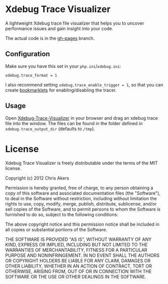 Xdebug Trace Visualizer
=======================

A lightweight Xdebug trace file visualizer that helps you to uncover performance issues and gain insight into your code.

The actual code is in the [gh-pages](https://github.com/olemartinorg/Xdebug-Trace-Visualizer/tree/gh-pages) branch.

Configuration
-----

Make sure you have this set in your ```php.ini```/```xdebug.ini```:
```
xdebug.trace_format = 1
```

I also recommend setting ```xdebug.trace_enable_trigger = 1```, so that you can create [bookmarklets](https://www.jetbrains.com/phpstorm/marklets/) for enabling/disabling the tracer.

Usage
----
Open [Xdebug-Trace-Visualizer](http://olemartinorg.github.io/Xdebug-Trace-Visualizer/) in your browser and drag an xdebug trace file into the window. The files can be found in the folder defined in ```xdebug.trace_output_dir``` (defaults to ```/tmp```).


License
=======

Xdebug Trace Visualizer is freely distributable under the terms of the MIT license.

Copyright (c) 2012 Chris Akers

Permission is hereby granted, free of charge, to any person obtaining a copy of this software and associated documentation
files (the "Software"), to deal in the Software without restriction, including without limitation the rights to use,
copy, modify, merge, publish, distribute, sublicense, and/or sell copies of the Software, and to permit persons to whom the Software is furnished to do so, subject to the following conditions:

The above copyright notice and this permission notice shall be included in all copies or substantial portions of the Software.

THE SOFTWARE IS PROVIDED "AS IS", WITHOUT WARRANTY OF ANY KIND, EXPRESS OR IMPLIED, INCLUDING BUT NOT LIMITED TO THE WARRANTIES OF MERCHANTABILITY, FITNESS FOR A PARTICULAR PURPOSE AND NONINFRINGEMENT. IN NO EVENT SHALL THE AUTHORS OR COPYRIGHT HOLDERS BE LIABLE FOR ANY CLAIM, DAMAGES OR OTHER LIABILITY, WHETHER IN AN ACTION OF CONTRACT, TORT OR OTHERWISE, ARISING FROM, OUT OF OR IN CONNECTION WITH THE SOFTWARE OR THE USE OR OTHER DEALINGS IN THE SOFTWARE.
